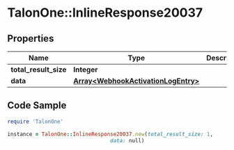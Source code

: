 # TalonOne::InlineResponse20037

## Properties

Name | Type | Description | Notes
------------ | ------------- | ------------- | -------------
**total_result_size** | **Integer** |  | 
**data** | [**Array&lt;WebhookActivationLogEntry&gt;**](WebhookActivationLogEntry.md) |  | 

## Code Sample

```ruby
require 'TalonOne'

instance = TalonOne::InlineResponse20037.new(total_result_size: 1,
                                 data: null)
```


